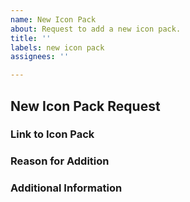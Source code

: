```yaml
---
name: New Icon Pack
about: Request to add a new icon pack.
title: ''
labels: new icon pack
assignees: ''

---
```


## New Icon Pack Request

### Link to Icon Pack
<!-- Provide a link to the icon pack's page -->

### Reason for Addition
<!-- Explain why this icon pack should be added -->

### Additional Information
<!-- Add any other relevant information here -->
